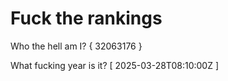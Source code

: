 # Fuck the rankings

Who the hell am I?
{ 32063176 }

What fucking year is it?
[ 2025-03-28T08:10:00Z ]
